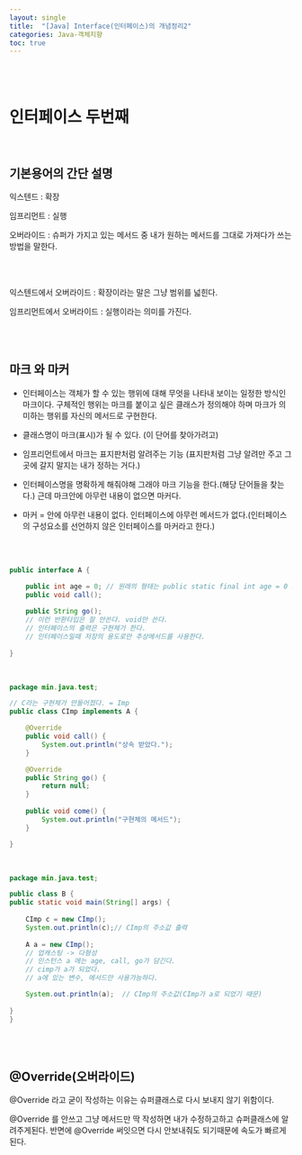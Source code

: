 ```yaml
---
layout: single
title:  "[Java] Interface(인터페이스)의 개념정리2"
categories: Java-객체지향
toc: true
---
```

<br/><br/>

# 인터페이스 두번째 #

<br/>

## 기본용어의 간단 설명 ##

익스텐드 :  확장

임프리먼트 : 실행

오버라이드 : 슈퍼가 가지고 있는 메서드 중 내가 원하는 메서드를 그대로 가져다가 쓰는 방법을 말한다.
 
 <br/><br/>
 
익스텐드에서 오버라이드 : 확장이라는 말은 그냥 범위를 넓힌다. 

임프리먼트에서 오버라이드 : 실행이라는 의미를 가진다.

<br/><br/>

## 마크 와 마커 ##
- 인터페이스는 객체가 할 수 있는 행위에 대해 무엇을 나타내 보이는 일정한 방식인 마크이다. 구체적인 행위는 마크를 붙이고 싶은 클래스가 정의해야 하며 마크가 의미하는 행위를 자신의 메서드로 구현한다.

- 클래스명이 마크(표시)가 될 수 있다. (이 단어를 찾아가려고)

- 임프리먼트에서 마크는  표지판처럼 알려주는 기능 (표지판처럼 그냥 알려만 주고 그곳에 갈지 말지는 내가 정하는 거다.)

- 인터페이스명을 명확하게 해줘야해 그래야 마크 기능을 한다.(해당 단어들을 찾는다.) 근데 마크안에 아무런 내용이 없으면 마커다. 

- 마커 = 안에 아무런 내용이 없다. 인터페이스에 아무런 메서드가 없다.(인터페이스의 구성요소를 선언하지 않은 인터페이스를 마커라고 한다.)


<br/><br/>

```java
public interface A {

	public int age = 0; // 원래의 형태는 public static final int age = 0 으로 스태틱과 파이널이 생략되었음.
	public void call();
	
	public String go(); 
	// 이런 반환타입은 잘 안쓴다. void만 쓴다.
	// 인터페이스의 출력은 구현체가 한다. 
	// 인터페이스일때 저장의 용도로만 추상메서드를 사용한다.
	
}
```
<br/>

```java
package min.java.test;

// C라는 구현체가 만들어졌다. = Imp
public class CImp implements A {

	@Override
	public void call() {
		System.out.println("상속 받았다.");
	}

	@Override
	public String go() {
		return null;
	}
	
	public void come() {
		System.out.println("구현체의 메서드");
	}

}
```

<br/>

```java
package min.java.test;

public class B {
public static void main(String[] args) {
	
	CImp c = new CImp();
	System.out.println(c);// CImp의 주소값 출력
	
	A a = new CImp(); 
	// 업캐스팅 -> 다형성
	// 인스턴스 a 에는 age, call, go가 담긴다. 
	// cimp가 a가 되었다. 
	// a에 있는 변수, 메서드만 사용가능하다.

	System.out.println(a);  // CImp의 주소값(CImp가 a로 되었기 때문)
	
}
}
```
<br/><br/>

## @Override(오버라이드) ##
@Override 라고 굳이 작성하는 이유는 슈퍼클래스로 다시 보내지 않기 위함이다.

@Override 를 안쓰고 그냥 메서드만 딱 작성하면 내가 수정하고하고 슈퍼클래스에 알려주게된다. 반면에 @Override 써잇으면 다시 안보내줘도 되기때문에 속도가 빠르게된다.
